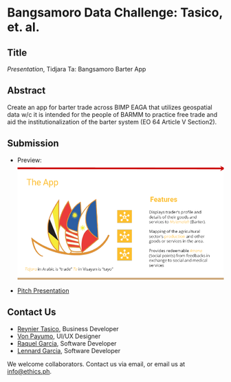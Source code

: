 # Bangsamoro Data Challenge: Tasico, et. al. 

## Title

*Presentation*, Tidjara Ta: Bangsamoro Barter App

## Abstract

Create an app for barter trade across BIMP EAGA that utilizes geospatial data w/c it is intended for the people of BARMM to practice free trade and aid the institutionalization of the barter system (EO 64 Article V Section2).

## Submission
* Preview: 
![alt text](https://github.com/ethicsph/bangsamoro-data-challenge/blob/master/tasico-et-al/preview.png "Features")

* [Pitch Presentation](https://github.com/ethicsph/bangsamoro-data-challenge/blob/master/tasico-et-al/TidjaraTa_1.pdf)

## Contact Us

* [Reynier Tasico](mailto:reynier.c.tasico@gmail.com), Business Developer
* [Von Payumo](mailto:payumovon@gmail.com), UI/UX Designer
* [Raquel Garcia](mailto:rakidoki@gmail.com), Software Developer
* [Lennard Garcia](mailto:lennardfgarcia@gmail.com), Software Developer

We welcome collaborators. Contact us via email, or email us at info@ethics.ph.